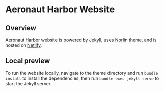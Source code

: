 # Aeronaut Harbor Website

## Overview

Aeronaut Harbor website is powered by [Jekyll](https://jekyllrb.com/), uses
[Norlin](https://jekyllthemes.io/theme/norlin-dark-blog-jekyll-theme) theme,
and is hosted on [Netlify](https://www.netlify.com/).

## Local preview

To run the website locally, navigate to the theme directory and run
`bundle install` to install the dependencies, then run
`bundle exec jekyll serve` to start the Jekyll server.
